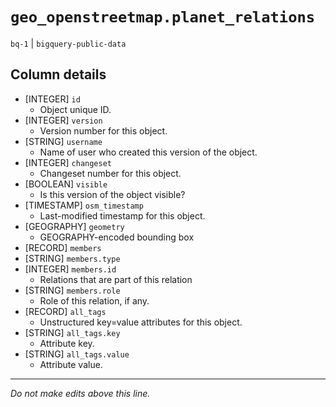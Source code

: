 # `geo_openstreetmap.planet_relations`
`bq-1` | `bigquery-public-data`

## Column details
* [INTEGER]   `id`
  - Object unique ID.
* [INTEGER]   `version`
  - Version number for this object.
* [STRING]    `username`
  - Name of user who created this version of the object.
* [INTEGER]   `changeset`
  - Changeset number for this object.
* [BOOLEAN]   `visible`
  - Is this version of the object visible?
* [TIMESTAMP] `osm_timestamp`
  - Last-modified timestamp for this object.
* [GEOGRAPHY] `geometry`
  - GEOGRAPHY-encoded bounding box
* [RECORD]    `members`
* [STRING]    `members.type`
* [INTEGER]   `members.id`
  - Relations that are part of this relation
* [STRING]    `members.role`
  - Role of this relation, if any.
* [RECORD]    `all_tags`
  - Unstructured key=value attributes for this object.
* [STRING]    `all_tags.key`
  - Attribute key.
* [STRING]    `all_tags.value`
  - Attribute value.

-------------------------------------------------------------------------------
*Do not make edits above this line.*
